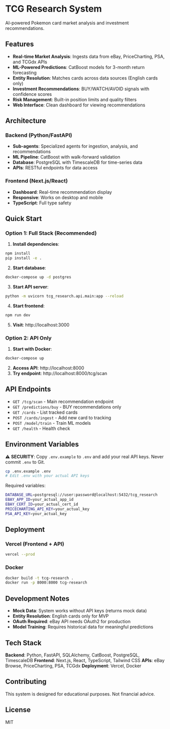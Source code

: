 # TCG Research System

AI-powered Pokemon card market analysis and investment recommendations.

## Features

- **Real-time Market Analysis**: Ingests data from eBay, PriceCharting, PSA, and TCGdx APIs
- **ML-Powered Predictions**: CatBoost models for 3-month return forecasting
- **Entity Resolution**: Matches cards across data sources (English cards only)
- **Investment Recommendations**: BUY/WATCH/AVOID signals with confidence scores
- **Risk Management**: Built-in position limits and quality filters
- **Web Interface**: Clean dashboard for viewing recommendations

## Architecture

### Backend (Python/FastAPI)
- **Sub-agents**: Specialized agents for ingestion, analysis, and recommendations
- **ML Pipeline**: CatBoost with walk-forward validation
- **Database**: PostgreSQL with TimescaleDB for time-series data
- **APIs**: RESTful endpoints for data access

### Frontend (Next.js/React)
- **Dashboard**: Real-time recommendation display
- **Responsive**: Works on desktop and mobile
- **TypeScript**: Full type safety

## Quick Start

### Option 1: Full Stack (Recommended)

1. **Install dependencies**:
```bash
npm install
pip install -e .
```

2. **Start database**:
```bash
docker-compose up -d postgres
```

3. **Start API server**:
```bash
python -m uvicorn tcg_research.api.main:app --reload
```

4. **Start frontend**:
```bash
npm run dev
```

5. **Visit**: http://localhost:3000

### Option 2: API Only

1. **Start with Docker**:
```bash
docker-compose up
```

2. **Access API**: http://localhost:8000
3. **Try endpoint**: http://localhost:8000/tcg/scan

## API Endpoints

- `GET /tcg/scan` - Main recommendation endpoint
- `GET /predictions/buy` - BUY recommendations only
- `GET /cards` - List tracked cards
- `POST /cards/ingest` - Add new card to tracking
- `POST /model/train` - Train ML models
- `GET /health` - Health check

## Environment Variables

⚠️ **SECURITY**: Copy `.env.example` to `.env` and add your real API keys. Never commit `.env` to Git.

```bash
cp .env.example .env
# Edit .env with your actual API keys
```

Required variables:
```bash
DATABASE_URL=postgresql://user:password@localhost:5432/tcg_research
EBAY_APP_ID=your_actual_app_id
EBAY_CERT_ID=your_actual_cert_id
PRICECHARTING_API_KEY=your_actual_key
PSA_API_KEY=your_actual_key
```

## Deployment

### Vercel (Frontend + API)
```bash
vercel --prod
```

### Docker
```bash
docker build -t tcg-research .
docker run -p 8000:8000 tcg-research
```

## Development Notes

- **Mock Data**: System works without API keys (returns mock data)
- **Entity Resolution**: English cards only for MVP
- **OAuth Required**: eBay API needs OAuth2 for production
- **Model Training**: Requires historical data for meaningful predictions

## Tech Stack

**Backend**: Python, FastAPI, SQLAlchemy, CatBoost, PostgreSQL, TimescaleDB
**Frontend**: Next.js, React, TypeScript, Tailwind CSS
**APIs**: eBay Browse, PriceCharting, PSA, TCGdx
**Deployment**: Vercel, Docker

## Contributing

This system is designed for educational purposes. Not financial advice.

## License

MIT